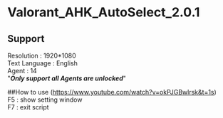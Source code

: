 # Valorant_AHK_AutoSelect_2.0.1


## Support <br>
Resolution : 1920*1080 <br>
Text Language : English <br>
Agent : 14 <br>
"_**Only support all Agents are unlocked**_" <br>

##How to use (https://www.youtube.com/watch?v=okPJGBwlrsk&t=1s)  <br>
F5 : show setting window <br>
F7 : exit script <br>
